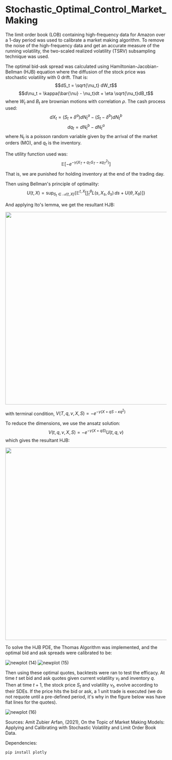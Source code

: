 # Stochastic_Optimal_Control_Market_Making

The limit order book (LOB) containing high-frequency data for Amazon over a 1-day period was used to calibrate a market making algorithm. To remove the noise of the high-frequency data and get an accurate measure of the running volatility, the two-scaled realized volatility (TSRV) subsampling technique was used. 

The optimal bid-ask spread was calculated using Hamiltonian-Jacobian-Bellman (HJB) equation where the diffusion of the stock price was stochastic volatility with 0 drift. That is:
$$dS_t = \sqrt{\nu_t} dW_t$$
$$d\nu_t = \kappa(\bar{\nu} - \nu_t)dt + \eta \sqrt{\nu_t}dB_t$$
where $W_t$ and $B_t$ are brownian motions with correlation $\rho$.
The cash process used:
$$dX_t = (S_t + \delta^a)dN_t^a - (S_t - \delta^b)dN_t^b$$
$$dq_t = dN^b_t - dN^a_t$$
where $N_t$ is a poisson random variable given by the arrival of the market orders (MO), and $q_t$ is the inventory.

The utility function used was:
$$\mathbb{E}\left[-e^{-\gamma\left(X_T+q_T S_T-\kappa q_T^2\right)}\right]$$

That is, we are punished for holding inventory at the end of the trading day.

Then using Bellman's principle of optimality:
$$U(t, X) = \sup_{\delta_t \in \mathcal{A}(t, X)} \{ \mathbb{E}^{t, X} \left[ \int_t^\theta L(s, X_s, \delta_s) \, ds + U(\theta, X_\theta) \right] \}$$

And applying Ito's lemma, we get the resultant HJB:
<div align="center">
<img src="https://github.com/ted-love/Stochastic_Optimal_Control_Market_Making/assets/46618315/9e677ddf-383f-4da1-b138-cad19f3e941a" width="600" height="auto">
</div>

with terminal condition, $V(T, q, \nu, X, S)=-e^{-\gamma(X+q S-\kappa q^2)}$

To reduce the dimensions, we use the ansatz solution:
$$V(t, q, \nu, X, S)=-e^{-\gamma(X+q S)} U(t, q, \nu)$$
which gives the resultant HJB:
<div align="center">
<img src="https://github.com/ted-love/Stochastic_Optimal_Control_Market_Making/assets/46618315/f62b2022-cce2-4fe9-b7f1-ba0c400c41a8" width="600" height="auto">
</div>

To solve the HJB PDE, the Thomas Algorithm was implemented, and the optimal bid and ask spreads were calibrated to be:

![newplot (14)](https://github.com/ted-love/Stochastic_Optimal_Control_Market_Making/assets/46618315/902390e6-c98a-4a7a-b053-a6a466a88bf1)
![newplot (15)](https://github.com/ted-love/Stochastic_Optimal_Control_Market_Making/assets/46618315/e6370f95-5225-4acb-8d3b-d3654c60364e)

Then using these optimal quotes, backtests were ran to test the efficacy. At time $t$ set bid and ask quotes given current volatility $\nu_t$ and inventory $q$. Then at time $t+1$, the stock price $S_t$ and volatility $\nu_t$, evolve according to their SDEs. If the price hits the bid or ask, a 1 unit trade is executed (we do not requote until a pre-defined period, it's why in the figure below was have flat lines for the quotes). 

![newplot (16)](https://github.com/ted-love/Stochastic_Optimal_Control_Market_Making/assets/46618315/75c14dde-770c-4a1b-b50f-f19916458ee9)


Sources: 
Amit Zubier Arfan, (2021), On the Topic of Market Making Models: Applying and Calibrating with Stochastic Volatility and Limit Order Book Data.

Dependencies:
```
pip install plotly
```

